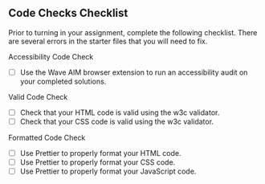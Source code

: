 ## Code Checks Checklist

Prior to turning in your assignment, complete the following checklist. There are several errors in the starter files that you will need to fix.

Accessibility Code Check

- [ ] Use the Wave AIM browser extension to run an accessibility audit on your completed solutions.

Valid Code Check

- [ ] Check that your HTML code is valid using the w3c validator.
- [ ] Check that your CSS code is valid using the w3c validator.

Formatted Code Check

- [ ] Use Prettier to properly format your HTML code.
- [ ] Use Prettier to properly format your CSS code.
- [ ] Use Prettier to properly format your JavaScript code.
